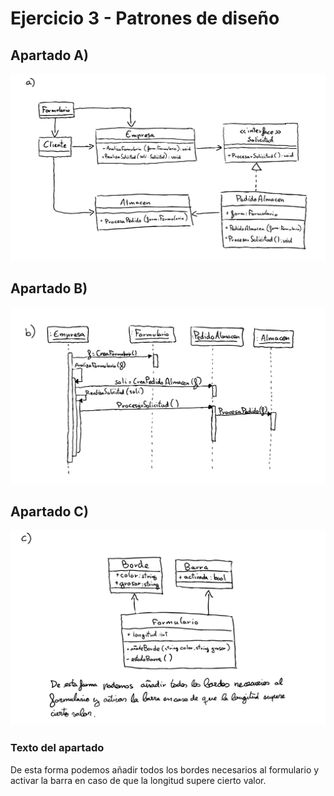 # Ejercicio 3 - Patrones de diseño

## Apartado A)

![](./apartadoA.png)

## Apartado B)

![](./apartadoB.png)

## Apartado C)

![](./apartadoC.png)

### Texto del apartado

De esta forma podemos añadir todos los bordes necesarios al formulario y activar la barra en caso de que la longitud supere cierto valor.